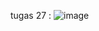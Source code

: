 tugas 27 :
![image](https://github.com/user-attachments/assets/7e04a36a-4726-4a73-817f-c081ec5385aa)
